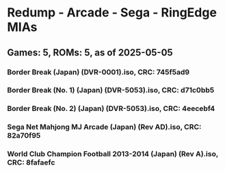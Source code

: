 # Redump - Arcade - Sega - RingEdge MIAs
## Games: 5, ROMs: 5, as of 2025-05-05

### Border Break (Japan) (DVR-0001).iso, CRC: 745f5ad9
### Border Break (No. 1) (Japan) (DVR-5053).iso, CRC: d71c0bb5
### Border Break (No. 2) (Japan) (DVR-5053).iso, CRC: 4eecebf4
### Sega Net Mahjong MJ Arcade (Japan) (Rev AD).iso, CRC: 82a70f95
### World Club Champion Football 2013-2014 (Japan) (Rev A).iso, CRC: 8fafaefc
